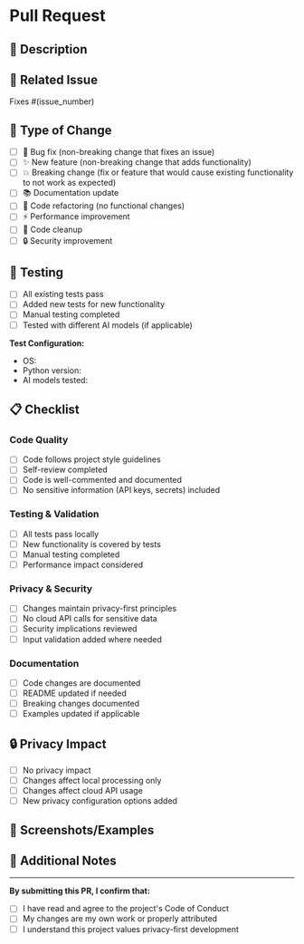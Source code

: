 # Pull Request

## 📝 Description

<!-- Provide a brief description of the changes in this PR -->

## 🔗 Related Issue

<!-- Link to the issue this PR addresses (if applicable) -->
Fixes #(issue_number)

## 🧪 Type of Change

<!-- Mark the relevant option with an "x" -->

- [ ] 🐛 Bug fix (non-breaking change that fixes an issue)
- [ ] ✨ New feature (non-breaking change that adds functionality)
- [ ] 💥 Breaking change (fix or feature that would cause existing functionality to not work as expected)
- [ ] 📚 Documentation update
- [ ] 🔧 Code refactoring (no functional changes)
- [ ] ⚡ Performance improvement
- [ ] 🧹 Code cleanup
- [ ] 🔒 Security improvement

## 🧪 Testing

<!-- Describe the tests you ran and how to reproduce them -->

- [ ] All existing tests pass
- [ ] Added new tests for new functionality
- [ ] Manual testing completed
- [ ] Tested with different AI models (if applicable)

**Test Configuration:**
- OS:
- Python version:
- AI models tested:

## 📋 Checklist

<!-- Mark completed items with an "x" -->

### Code Quality
- [ ] Code follows project style guidelines
- [ ] Self-review completed
- [ ] Code is well-commented and documented
- [ ] No sensitive information (API keys, secrets) included

### Testing & Validation
- [ ] All tests pass locally
- [ ] New functionality is covered by tests
- [ ] Manual testing completed
- [ ] Performance impact considered

### Privacy & Security
- [ ] Changes maintain privacy-first principles
- [ ] No cloud API calls for sensitive data
- [ ] Security implications reviewed
- [ ] Input validation added where needed

### Documentation
- [ ] Code changes are documented
- [ ] README updated if needed
- [ ] Breaking changes documented
- [ ] Examples updated if applicable

## 🔒 Privacy Impact

<!-- Describe any privacy implications of your changes -->

- [ ] No privacy impact
- [ ] Changes affect local processing only
- [ ] Changes affect cloud API usage
- [ ] New privacy configuration options added

## 📸 Screenshots/Examples

<!-- If applicable, add screenshots or code examples -->

## 🤔 Additional Notes

<!-- Any additional information, concerns, or context -->

---

**By submitting this PR, I confirm that:**
- [ ] I have read and agree to the project's Code of Conduct
- [ ] My changes are my own work or properly attributed
- [ ] I understand this project values privacy-first development

